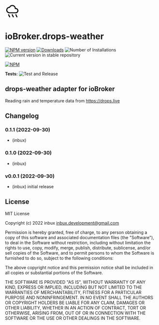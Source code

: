 ![Logo](admin/drops-weather.png)

# ioBroker.drops-weather

[![NPM version](https://img.shields.io/npm/v/iobroker.drops-weather.svg)](https://www.npmjs.com/package/iobroker.drops-weather)
[![Downloads](https://img.shields.io/npm/dm/iobroker.drops-weather.svg)](https://www.npmjs.com/package/iobroker.drops-weather)
![Number of Installations](https://iobroker.live/badges/drops-weather-installed.svg)
![Current version in stable repository](https://iobroker.live/badges/drops-weather-stable.svg)

[![NPM](https://nodei.co/npm/iobroker.drops-weather.png?downloads=true)](https://nodei.co/npm/iobroker.drops-weather/)

**Tests:** ![Test and Release](https://github.com/inbux/ioBroker.drops-weather/workflows/Test%20and%20Release/badge.svg)

## drops-weather adapter for ioBroker

Reading rain and temperature data from https://drops.live

## Changelog

<!--
	Placeholder for the next version (at the beginning of the line):
	### **WORK IN PROGRESS**
-->

### 0.1.1 (2022-09-30)

-   (inbux)

### 0.1.0 (2022-09-30)

-   (inbux)

### v0.0.1 (2022-09-30)

-   (inbux) initial release

## License

MIT License

Copyright (c) 2022 inbux <inbux.development@gmail.com>

Permission is hereby granted, free of charge, to any person obtaining a copy
of this software and associated documentation files (the "Software"), to deal
in the Software without restriction, including without limitation the rights
to use, copy, modify, merge, publish, distribute, sublicense, and/or sell
copies of the Software, and to permit persons to whom the Software is
furnished to do so, subject to the following conditions:

The above copyright notice and this permission notice shall be included in all
copies or substantial portions of the Software.

THE SOFTWARE IS PROVIDED "AS IS", WITHOUT WARRANTY OF ANY KIND, EXPRESS OR
IMPLIED, INCLUDING BUT NOT LIMITED TO THE WARRANTIES OF MERCHANTABILITY,
FITNESS FOR A PARTICULAR PURPOSE AND NONINFRINGEMENT. IN NO EVENT SHALL THE
AUTHORS OR COPYRIGHT HOLDERS BE LIABLE FOR ANY CLAIM, DAMAGES OR OTHER
LIABILITY, WHETHER IN AN ACTION OF CONTRACT, TORT OR OTHERWISE, ARISING FROM,
OUT OF OR IN CONNECTION WITH THE SOFTWARE OR THE USE OR OTHER DEALINGS IN THE
SOFTWARE.
